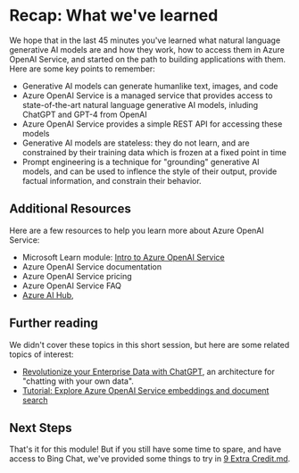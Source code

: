 # Recap: What we've learned

We hope that in the last 45 minutes you've learned what natural language generative AI models are and how they work, how to access them in Azure OpenAI Service, and started on the path to building applications with them. Here are some key points to remember:

* Generative AI models can generate humanlike text, images, and code
* Azure OpenAI Service is a managed service that provides access to state-of-the-art natural language generative AI models, inluding ChatGPT and GPT-4 from OpenAI
* Azure OpenAI Service provides a simple REST API for accessing these models
* Generative AI models are stateless: they do not learn, and are constrained by their training data which is frozen at a fixed point in time
* Prompt engineering is a technique for "grounding" generative AI models, and can be used to inflence the style of their output, provide factual information, and constrain their behavior.

## Additional Resources

Here are a few resources to help you learn more about Azure OpenAI Service:

* Microsoft Learn module: [Intro to Azure OpenAI Service](https://learn.microsoft.com/en-us/training/modules/explore-azure-openai/)
* Azure OpenAI Service documentation
* Azure OpenAI Service pricing
* Azure OpenAI Service FAQ
* [Azure AI Hub](https://github.com/Azure-Samples/azure-ai), 

## Further reading

We didn't cover these topics in this short session, but here are some related topics of interest:

* [Revolutionize your Enterprise Data with ChatGPT](https://techcommunity.microsoft.com/t5/ai-applied-ai-blog/revolutionize-your-enterprise-data-with-chatgpt-next-gen-apps-w/ba-p/3762087), an architecture for "chatting with your own data".
* [Tutorial: Explore Azure OpenAI Service embeddings and document search](https://learn.microsoft.com/en-us/azure/cognitive-services/openai/tutorials/embeddings?tabs=command-line)

## Next Steps

That's it for this module! But if you still have some time to spare, and have access to Bing Chat, we've provided some things to try in [9 Extra Credit.md](9%20Extra%20Credit.md).

